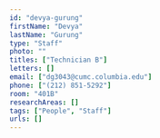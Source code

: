 ```yaml
---
id: "devya-gurung"
firstName: "Devya"
lastName: "Gurung"
type: "Staff"
photo: ""
titles: ["Technician B"]
letters: []
email: ["dg3043@cumc.columbia.edu"]
phone: ["(212) 851-5292"]
room: "401B"
researchAreas: []
tags: ["People", "Staff"]
urls: []
---
```

